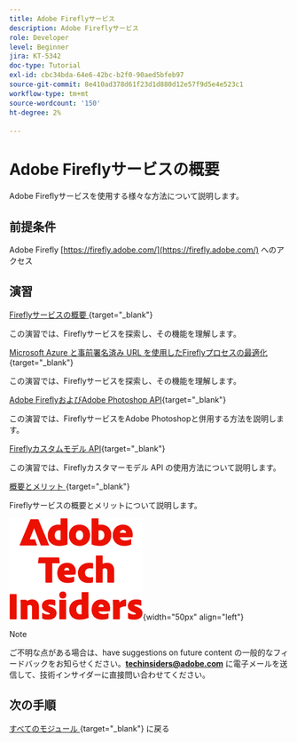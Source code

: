 ```yaml
---
title: Adobe Fireflyサービス
description: Adobe Fireflyサービス
role: Developer
level: Beginner
jira: KT-5342
doc-type: Tutorial
exl-id: cbc34bda-64e6-42bc-b2f0-90aed5bfeb97
source-git-commit: 8e410ad378d61f23d1d880d12e57f9d5e4e523c1
workflow-type: tm+mt
source-wordcount: '150'
ht-degree: 2%

---
```


# Adobe Fireflyサービスの概要

Adobe Fireflyサービスを使用する様々な方法について説明します。

## 前提条件

Adobe Firefly [https://firefly.adobe.com/](https://firefly.adobe.com/) へのアクセス

## 演習

[Fireflyサービスの概要 ](./ex1.md){target="_blank"}

この演習では、Fireflyサービスを探索し、その機能を理解します。

[Microsoft Azure と事前署名済み URL を使用したFireflyプロセスの最適化 ](./ex2.md){target="_blank"}

この演習では、Fireflyサービスを探索し、その機能を理解します。

[Adobe FireflyおよびAdobe Photoshop API](./ex3.md){target="_blank"}

この演習では、FireflyサービスをAdobe Photoshopと併用する方法を説明します。

[Fireflyカスタムモデル API](./ex4.md){target="_blank"}

この演習では、Fireflyカスタマーモデル API の使用方法について説明します。

[ 概要とメリット ](./summary.md){target="_blank"}

Fireflyサービスの概要とメリットについて説明します。

![ 技術インサイダー ](./../../../assets/images/techinsiders.png){width="50px" align="left"}

>[!NOTE]
>
>ご不明な点がある場合は、have suggestions on future content の一般的なフィードバックをお知らせください。**techinsiders@adobe.com** に電子メールを送信して、技術インサイダーに直接問い合わせてください。

## 次の手順

[ すべてのモジュール ](../../../overview.md){target="_blank"} に戻る
